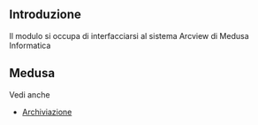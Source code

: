 ## Introduzione

Il modulo si occupa di interfacciarsi al sistema Arcview di Medusa Informatica

## Medusa

Vedi anche
- [Archiviazione](Sorgenti/MB/DOC_OGG/V2LOCOSA26)
